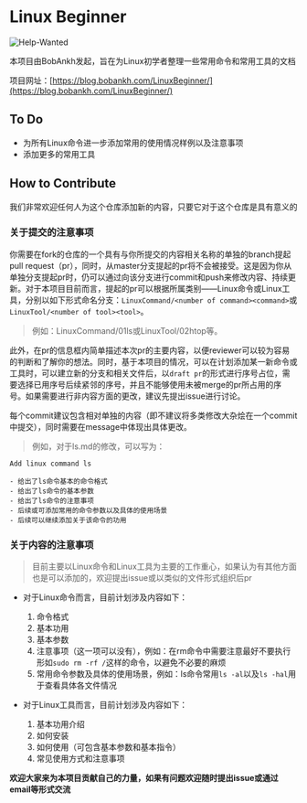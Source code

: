 # Linux Beginner

![Help-Wanted](https://img.shields.io/badge/HelpWanted-Unfinished-red)

本项目由BobAnkh发起，旨在为Linux初学者整理一些常用命令和常用工具的文档

项目网址：[https://blog.bobankh.com/LinuxBeginner/](https://blog.bobankh.com/LinuxBeginner/)

## To Do

- 为所有Linux命令进一步添加常用的使用情况样例以及注意事项
- 添加更多的常用工具

## How to Contribute

我们非常欢迎任何人为这个仓库添加新的内容，只要它对于这个仓库是具有意义的

### 关于提交的注意事项

你需要在fork的仓库的一个具有与你所提交的内容相关名称的单独的branch提起pull request（pr），同时，从master分支提起的pr将不会被接受。这是因为你从单独分支提起pr时，仍可以通过向该分支进行commit和push来修改内容、持续更新。对于本项目目前而言，提起的pr可以根据所属类别——Linux命令或Linux工具，分别以如下形式命名分支：`LinuxCommand/<number of command><command>`或`LinuxTool/<number of tool><tool>`。

> 例如：LinuxCommand/01ls或LinuxTool/02htop等。

此外，在pr的信息框内简单描述本次pr的主要内容，以便reviewer可以较为容易的判断和了解你的想法。同时，基于本项目的情况，可以在计划添加某一新命令或工具时，可以建立新的分支和相关文件后，以`draft pr`的形式进行序号占位，需要选择已用序号后续紧邻的序号，并且不能够使用未被merge的pr所占用的序号。如果需要进行非内容方面的更改，建议先提出issue进行讨论。

每个commit建议包含相对单独的内容（即不建议将多类修改大杂烩在一个commit中提交），同时需要在message中体现出具体更改。

> 例如，对于ls.md的修改，可以写为：

```text
Add linux command ls

- 给出了ls命令基本的命令格式
- 给出了ls命令的基本参数
- 给出了ls命令的注意事项
- 后续或可添加常用的命令参数以及具体的使用场景
- 后续可以继续添加关于该命令的功用
```

### 关于内容的注意事项

> 目前主要以Linux命令和Linux工具为主要的工作重心，如果认为有其他方面也是可以添加的，欢迎提出issue或以类似的文件形式组织后pr

- 对于Linux命令而言，目前计划涉及内容如下：
    1. 命令格式
    2. 基本功用
    3. 基本参数
    4. 注意事项（这一项可以没有），例如：在rm命令中需要注意最好不要执行形如`sudo rm -rf /`这样的命令，以避免不必要的麻烦
    5. 常用命令参数及具体的使用场景，例如：ls命令常用`ls -al`以及`ls -hal`用于查看具体各文件情况

- 对于Linux工具而言，目前计划涉及内容如下：
    1. 基本功用介绍
    2. 如何安装
    3. 如何使用（可包含基本参数和基本指令）
    4. 常见使用方式和注意事项

**欢迎大家来为本项目贡献自己的力量，如果有问题欢迎随时提出issue或通过email等形式交流**
